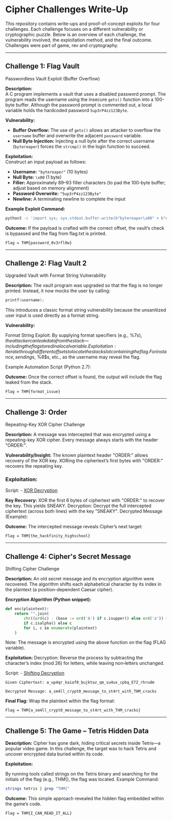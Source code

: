 # Cipher Challenges Write-Up

This repository contains write-ups and proof-of-concept exploits for four challenges. Each challenge focuses on a different vulnerability or cryptographic puzzle. Below is an overview of each challenge, the vulnerability involved, the exploitation method, and the final outcome. Challenges were part of game, rev and cryptography.

---

## Challenge 1: Flag Vault 
Passwordless Vault Exploit (Buffer Overflow)

**Description:**  
A C program implements a vault that uses a disabled password prompt. The program reads the username using the insecure `gets()` function into a 100-byte buffer. Although the password prompt is commented out, a local variable holds the hardcoded password `5up3rP4zz123Byte`.

**Vulnerability:**  
- **Buffer Overflow:** The use of `gets()` allows an attacker to overflow the `username` buffer and overwrite the adjacent `password` variable.
- **Null Byte Injection:** Injecting a null byte after the correct username (`bytereaper`) forces the `strcmp()` in the login function to succeed.

**Exploitation:**  
Construct an input payload as follows:
- **Username:** `"bytereaper"` (10 bytes)
- **Null Byte:** `\x00` (1 byte)  
- **Filler:** Approximately 89–93 filler characters (to pad the 100-byte buffer; adjust based on memory alignment)
- **Password Overwrite:** `"5up3rP4zz123Byte"`
- **Newline:** A terminating newline to complete the input

**Example Exploit Command:**  
```bash
python3 -c 'import sys; sys.stdout.buffer.write(b"bytereaper\x00" + b"A"*93 + b"5up3rP4zz123Byte" + b"\n")' | nc 10.10.211.90 1337
```


**Outcome:**
If the payload is crafted with the correct offset, the vault’s check is bypassed and the flag from flag.txt is printed.

`Flag = THM{password_0v3rfl0w}`

---

## Challenge 2: Flag Vault 2 
Upgraded Vault with Format String Vulnerability

**Description:**
The vault program was upgraded so that the flag is no longer printed. Instead, it now mocks the user by calling:

```c
printf(username);
```
This introduces a classic format string vulnerability because the unsanitized user input is used directly as a format string.

**Vulnerability:**

Format String Exploit: By supplying format specifiers (e.g., %7$s), the attacker can leak data from the stack—including the flag stored in a local variable.
Exploitation:
Iterate through different offsets to locate the stack slot containing the flag. For instance, sending %7$s, %8$s, etc., as the username may reveal the flag.

Example Automation Script (Python 2.7):

**Outcome:**
Once the correct offset is found, the output will include the flag leaked from the stack.

`Flag = THM{format_issue}`

---

## Challenge 3: Order
Repeating-Key XOR Cipher Challenge

**Description:**
A message was intercepted that was encrypted using a repeating-key XOR cipher. Every message always starts with the header "ORDER:".

**Vulnerability/Insight:**
The known plaintext header "ORDER:" allows recovery of the XOR key.
XORing the ciphertext’s first bytes with "ORDER:" recovers the repeating key.

### Exploitation:
Script: - [XOR Decryption](Order/xor_decrypt.py)

**Key Recovery:**
XOR the first 6 bytes of ciphertext with "ORDER:" to recover the key. This yields SNEAKY.
Decryption:
Decrypt the full intercepted ciphertext (across both lines) with the key "SNEAKY".
Decrypted Message (Example):

**Outcome:**
The intercepted message reveals Cipher’s next target:

`Flag = THM{the_hackfinity_highschool}`

---

## Challenge 4: Cipher's Secret Message
Shifting Cipher Challenge

**Description:**
An old secret message and its encryption algorithm were recovered. The algorithm shifts each alphabetical character by its index in the plaintext (a position-dependent Caesar cipher).

**Encryption Algorithm (Python snippet):**

```python
def enc(plaintext):
    return "".join(
        chr((ord(c) - (base := ord('A') if c.isupper() else ord('a')) + i) % 26 + base) 
        if c.isalpha() else c
        for i, c in enumerate(plaintext)
    )
```
Note: The message is encrypted using the above function on the flag (FLAG variable).

**Exploitation:**
Decryption: Reverse the process by subtracting the character’s index (mod 26) for letters, while leaving non‑letters unchanged.

Script: - [Shifting Decryption](Ciphers_Secret_Message/shifting_decrypt.py)

`Given Ciphertext: a_up4qr_kaiaf0_bujktaz_qm_su4ux_cpbq_ETZ_rhrudm`

`Decrypted Message: a_sm4ll_crypt0_message_to_st4rt_with_THM_cracks`

**Final Flag:**
Wrap the plaintext within the flag format:

`Flag = THM{a_sm4ll_crypt0_message_to_st4rt_with_THM_cracks}`

---

## Challenge 5: The Game – Tetris Hidden Data

**Description:**
Cipher has gone dark, hiding critical secrets inside Tetris—a popular video game. In this challenge, the target was to hack Tetris and uncover encrypted data buried within its code.

**Exploitation:**

By running tools called strings on the Tetris binary and searching for the initials of the flag (e.g., THM{), the flag was located.
Example Command:

```bash
strings tetris | grep "THM{"
```

**Outcome:**
This simple approach revealed the hidden flag embedded within the game’s code.

`Flag = THM{I_CAN_READ_IT_ALL}`
